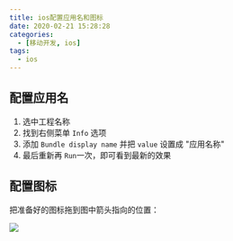 ```yaml
---
title: ios配置应用名和图标
date: 2020-02-21 15:28:28
categories:
  - [移动开发, ios]
tags:
  - ios
---
```


## 配置应用名

1. 选中工程名称
2. 找到右侧菜单 `Info` 选项
3. 添加 `Bundle display name` 并把 `value` 设置成 "应用名称"
4. 最后重新再 `Run`一次，即可看到最新的效果

## 配置图标

把准备好的图标拖到图中箭头指向的位置：

![](https://i.loli.net/2020/02/21/Sy3OjWBKbMdYgoH.png)
